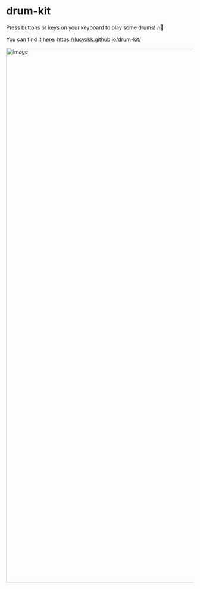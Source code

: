# drum-kit
Press buttons or keys on your keyboard to play some drums! 🎶🥁

You can find it here: https://lucyxkk.github.io/drum-kit/

<img width="1437" alt="image" src="https://github.com/lucyxkk/drum-kit/assets/104529211/2b0fae7a-efc2-4434-aec3-09eb6e33ccbd">

